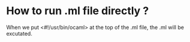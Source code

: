 # How to run .ml file directly ? 


When we put <#!/usr/bin/ocaml> at the top of the .ml file, the .ml will be excutated.
